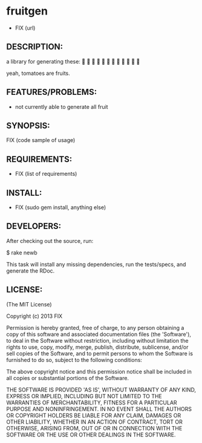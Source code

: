# fruitgen

* FIX (url)

## DESCRIPTION:

a library for generating these:
:apple: :green_apple: :tangerine: :lemon: :cherries: :grapes: :watermelon: :strawberry: :peach: :melon: :banana: :tomato:

yeah, tomatoes are fruits.

## FEATURES/PROBLEMS:

* not currently able to generate all fruit

## SYNOPSIS:

  FIX (code sample of usage)

## REQUIREMENTS:

* FIX (list of requirements)

## INSTALL:

* FIX (sudo gem install, anything else)

## DEVELOPERS:

After checking out the source, run:

  $ rake newb

This task will install any missing dependencies, run the tests/specs,
and generate the RDoc.

## LICENSE:

(The MIT License)

Copyright (c) 2013 FIX

Permission is hereby granted, free of charge, to any person obtaining
a copy of this software and associated documentation files (the
'Software'), to deal in the Software without restriction, including
without limitation the rights to use, copy, modify, merge, publish,
distribute, sublicense, and/or sell copies of the Software, and to
permit persons to whom the Software is furnished to do so, subject to
the following conditions:

The above copyright notice and this permission notice shall be
included in all copies or substantial portions of the Software.

THE SOFTWARE IS PROVIDED 'AS IS', WITHOUT WARRANTY OF ANY KIND,
EXPRESS OR IMPLIED, INCLUDING BUT NOT LIMITED TO THE WARRANTIES OF
MERCHANTABILITY, FITNESS FOR A PARTICULAR PURPOSE AND NONINFRINGEMENT.
IN NO EVENT SHALL THE AUTHORS OR COPYRIGHT HOLDERS BE LIABLE FOR ANY
CLAIM, DAMAGES OR OTHER LIABILITY, WHETHER IN AN ACTION OF CONTRACT,
TORT OR OTHERWISE, ARISING FROM, OUT OF OR IN CONNECTION WITH THE
SOFTWARE OR THE USE OR OTHER DEALINGS IN THE SOFTWARE.
